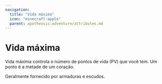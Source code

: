 ```yaml
---
navigation:
  title: "Vida máxima"
  icon: "minecraft:apple"
  parent: apotheosis:adventure/attributes.md
---
```


# Vida máxima

<Color id="blue">Vida máxima</Color> controla o número de pontos de vida (PV) que você tem. Um ponto é a metade de um coração.

Geralmente fornecido por armaduras e escudos.

